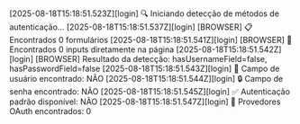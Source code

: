 [2025-08-18T15:18:51.523Z][login] 🔍 Iniciando detecção de métodos de autenticação...
[2025-08-18T15:18:51.537Z][login] [BROWSER] 📋 Encontrados 0 formulários
[2025-08-18T15:18:51.541Z][login] [BROWSER] 📝 Encontrados 0 inputs diretamente na página
[2025-08-18T15:18:51.542Z][login] [BROWSER] Resultado da detecção: hasUsernameField=false, hasPasswordField=false
[2025-08-18T15:18:51.543Z][login] 👤 Campo de usuário encontrado: NÃO
[2025-08-18T15:18:51.544Z][login] 🔒 Campo de senha encontrado: NÃO
[2025-08-18T15:18:51.545Z][login] ✅ Autenticação padrão disponível: NÃO
[2025-08-18T15:18:51.547Z][login] 🔗 Provedores OAuth encontrados: 0
